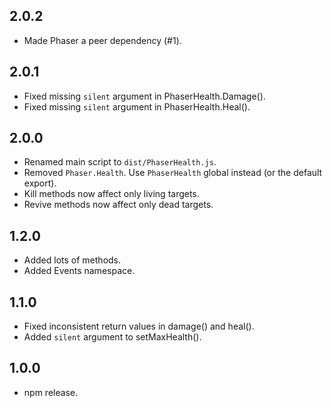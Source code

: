 2.0.2
-----

- Made Phaser a peer dependency (#1).

2.0.1
-----

- Fixed missing `silent` argument in PhaserHealth.Damage().
- Fixed missing `silent` argument in PhaserHealth.Heal().

2.0.0
-----

- Renamed main script to `dist/PhaserHealth.js`.
- Removed `Phaser.Health`. Use `PhaserHealth` global instead (or the default export).
- Kill methods now affect only living targets.
- Revive methods now affect only dead targets.

1.2.0
-----

- Added lots of methods.
- Added Events namespace.

1.1.0
-----

- Fixed inconsistent return values in damage() and heal().
- Added `silent` argument to setMaxHealth().

1.0.0
-----

- npm release.
